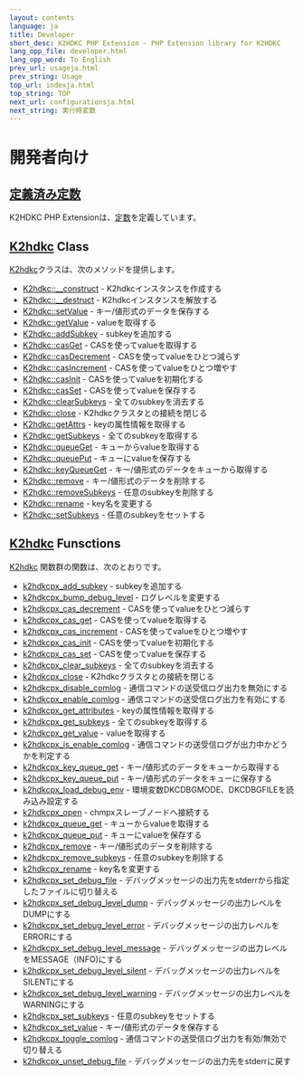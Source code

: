 ```yaml
---
layout: contents
language: ja
title: Developer
short_desc: K2HDKC PHP Extension - PHP Extension library for K2HDKC
lang_opp_file: developer.html
lang_opp_word: To English
prev_url: usageja.html
prev_string: Usage
top_url: indexja.html
top_string: TOP
next_url: configurationsja.html
next_string: 実行時変数
---
```


# 開発者向け

## [定義済み定数](constantsja.html)
K2HDKC PHP Extensionは、[定数](constantsja.html)を定義しています。

## [K2hdkc](k2hdkc_classja.html) Class
[K2hdkc](k2hdkc_classja.html)クラスは、次のメソッドを提供します。

- [K2hdkc::__construct](k2hdkc_class_constructja.html) - K2hdkcインスタンスを作成する
- [K2hdkc::__destruct](k2hdkc_class_destructja.html) - K2hdkcインスタンスを解放する
- [K2hdkc::setValue](k2hdkc_class_setvalueja.html) - キー/値形式のデータを保存する
- [K2hdkc::getValue](k2hdkc_class_getvalueja.html) - valueを取得する
- [K2hdkc::addSubkey](k2hdkc_class_addsubkeyja.html) - subkeyを追加する
- [K2hdkc::casGet](k2hdkc_class_casgetja.html) - CASを使ってvalueを取得する
- [K2hdkc::casDecrement](k2hdkc_class_casdecrementja.html) - CASを使ってvalueをひとつ減らす
- [K2hdkc::casIncrement](k2hdkc_class_casincrementja.html) - CASを使ってvalueをひとつ増やす
- [K2hdkc::casInit](k2hdkc_class_casinitja.html) - CASを使ってvalueを初期化する
- [K2hdkc::casSet](k2hdkc_class_cassetja.html) - CASを使ってvalueを保存する
- [K2hdkc::clearSubkeys](k2hdkc_class_clearsubkeysja.html) - 全てのsubkeyを消去する
- [K2hdkc::close](k2hdkc_class_closeja.html) - K2hdkcクラスタとの接続を閉じる
- [K2hdkc::getAttrs](k2hdkc_class_getattrsja.html) - keyの属性情報を取得する
- [K2hdkc::getSubkeys](k2hdkc_class_getsubkeysja.html) - 全てのsubkeyを取得する
- [K2hdkc::queueGet](k2hdkc_class_queuegetja.html) - キューからvalueを取得する
- [K2hdkc::queuePut](k2hdkc_class_queueputja.html) - キューにvalueを保存する
- [K2hdkc::keyQueueGet](k2hdkc_class_keyqueuegetja.html) - キー/値形式のデータをキューから取得する
- [K2hdkc::remove](k2hdkc_class_removeja.html) - キー/値形式のデータを削除する
- [K2hdkc::removeSubkeys](k2hdkc_class_removesubkeysja.html) - 任意のsubkeyを削除する
- [K2hdkc::rename](k2hdkc_class_renameja.html) - key名を変更する
- [K2hdkc::setSubkeys](k2hdkc_class_setsubkeysja.html) - 任意のsubkeyをセットする


## [K2hdkc](k2hdkcpxja.html) Funsctions
[K2hdkc](k2hdkcpxja.html) 関数群の関数は、次のとおりです。

- [k2hdkcpx_add_subkey](k2hdkcpx_add_subkeyja.html) - subkeyを追加する
- [k2hdkcpx_bump_debug_level](k2hdkcpx_bump_debug_levelja.html) - ログレベルを変更する
- [k2hdkcpx_cas_decrement](k2hdkcpx_cas_decrementja.html) - CASを使ってvalueをひとつ減らす
- [k2hdkcpx_cas_get](k2hdkcpx_cas_getja.html) - CASを使ってvalueを取得する
- [k2hdkcpx_cas_increment](k2hdkcpx_cas_incrementja.html) - CASを使ってvalueをひとつ増やす
- [k2hdkcpx_cas_init](k2hdkcpx_cas_initja.html) - CASを使ってvalueを初期化する
- [k2hdkcpx_cas_set](k2hdkcpx_cas_setja.html) - CASを使ってvalueを保存する
- [k2hdkcpx_clear_subkeys](k2hdkcpx_clear_subkeysja.html) - 全てのsubkeyを消去する
- [k2hdkcpx_close](k2hdkcpx_closeja.html) - K2hdkcクラスタとの接続を閉じる
- [k2hdkcpx_disable_comlog](k2hdkcpx_disable_comlogja.html) - 通信コマンドの送受信ログ出力を無効にする
- [k2hdkcpx_enable_comlog](k2hdkcpx_enable_comlogja.html) - 通信コマンドの送受信ログ出力を有効にする
- [k2hdkcpx_get_attributes](k2hdkcpx_get_attributesja.html) - keyの属性情報を取得する
- [k2hdkcpx_get_subkeys](k2hdkcpx_get_subkeysja.html) - 全てのsubkeyを取得する
- [k2hdkcpx_get_value](k2hdkcpx_get_valueja.html) - valueを取得する
- [k2hdkcpx_is_enable_comlog](k2hdkcpx_is_enable_comlogja.html) - 通信コマンドの送受信ログが出力中かどうかを判定する
- [k2hdkcpx_key_queue_get](k2hdkcpx_key_queue_getja.html) - キー/値形式のデータをキューから取得する
- [k2hdkcpx_key_queue_put](k2hdkcpx_key_queue_putja.html) - キー/値形式のデータをキューに保存する
- [k2hdkcpx_load_debug_env](k2hdkcpx_load_debug_envja.html) - 環境変数DKCDBGMODE、DKCDBGFILEを読み込み設定する
- [k2hdkcpx_open](k2hdkcpx_openja.html) - chmpxスレーブノードへ接続する
- [k2hdkcpx_queue_get](k2hdkcpx_queue_getja.html) - キューからvalueを取得する
- [k2hdkcpx_queue_put](k2hdkcpx_queue_putja.html) - キューにvalueを保存する
- [k2hdkcpx_remove](k2hdkcpx_removeja.html) - キー/値形式のデータを削除する
- [k2hdkcpx_remove_subkeys](k2hdkcpx_remove_subkeysja.html) - 任意のsubkeyを削除する
- [k2hdkcpx_rename](k2hdkcpx_renameja.html) - key名を変更する
- [k2hdkcpx_set_debug_file](k2hdkcpx_set_debug_fileja.html) - デバッグメッセージの出力先をstderrから指定したファイルに切り替える
- [k2hdkcpx_set_debug_level_dump](k2hdkcpx_set_debug_level_dumpja.html) - デバッグメッセージの出力レベルをDUMPにする
- [k2hdkcpx_set_debug_level_error](k2hdkcpx_set_debug_level_errorja.html) - デバッグメッセージの出力レベルをERRORにする
- [k2hdkcpx_set_debug_level_message](k2hdkcpx_set_debug_level_messageja.html) - デバッグメッセージの出力レベルをMESSAGE（INFO)にする
- [k2hdkcpx_set_debug_level_silent](k2hdkcpx_set_debug_level_silentja.html) - デバッグメッセージの出力レベルをSILENTにする
- [k2hdkcpx_set_debug_level_warning](k2hdkcpx_set_debug_level_warningja.html) - デバッグメッセージの出力レベルをWARNINGにする
- [k2hdkcpx_set_subkeys](k2hdkcpx_set_subkeysja.html) - 任意のsubkeyをセットする
- [k2hdkcpx_set_value](k2hdkcpx_set_valueja.html) - キー/値形式のデータを保存する
- [k2hdkcpx_toggle_comlog](k2hdkcpx_toggle_comlogja.html) - 通信コマンドの送受信ログ出力を有効/無効で切り替える
- [k2hdkcpx_unset_debug_file](k2hdkcpx_unset_debug_fileja.html) - デバッグメッセージの出力先をstderrに戻す

